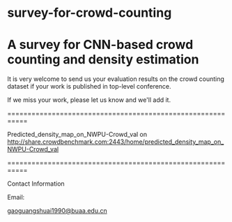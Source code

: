 # survey-for-crowd-counting

A survey for CNN-based crowd counting and density estimation 
===========================================================

It is very welcome to send us your evaluation results on the crowd counting dataset if your work is published in top-level conference.

If we miss your work, please let us know and we'll add it.

===========================================================

Predicted_density_map_on_NWPU-Crowd_val on http://share.crowdbenchmark.com:2443/home/predicted_density_map_on_NWPU-Crowd_val 

===========================================================

Contact Information

Email:  

gaoguangshuai1990@buaa.edu.cn



